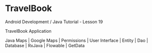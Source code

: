 # TravelBook

Android Development / Java Tutorial - Lesson 19

TravelBook Application

Java Maps | Google Maps | Permissions | User Interface | Entity | Dao | Database | RxJava | Flowable | GetData 

